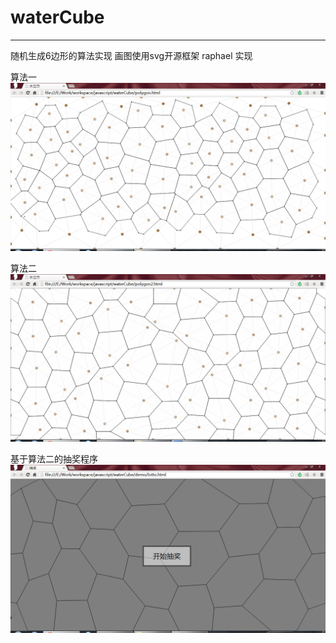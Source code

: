 # waterCube

---

随机生成6边形的算法实现
画图使用svg开源框架 raphael 实现


算法一
![](1.png)

算法二
![](2.png)

基于算法二的抽奖程序
![](3.png)
